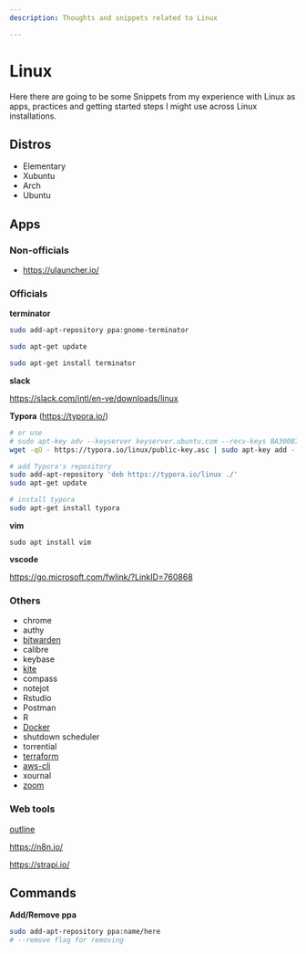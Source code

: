 ```yaml
---
description: Thoughts and snippets related to Linux

---
```


# Linux

Here there are going to be some Snippets from my experience with Linux as apps, practices and getting started steps I might use across Linux installations.

## Distros

- Elementary
- Xubuntu
- Arch
- Ubuntu

## Apps

### Non-officials

- https://ulauncher.io/

### Officials

**terminator**

```bash
sudo add-apt-repository ppa:gnome-terminator

sudo apt-get update

sudo apt-get install terminator
```

**slack**

https://slack.com/intl/en-ve/downloads/linux



**Typora** (https://typora.io/)

```bash
# or use
# sudo apt-key adv --keyserver keyserver.ubuntu.com --recv-keys BA300B7755AFCFAE
wget -qO - https://typora.io/linux/public-key.asc | sudo apt-key add -

# add Typora's repository
sudo add-apt-repository 'deb https://typora.io/linux ./'
sudo apt-get update

# install typora
sudo apt-get install typora
```

**vim**

`sudo apt install vim`



**vscode**

https://go.microsoft.com/fwlink/?LinkID=760868



### Others

- chrome
- authy
- [bitwarden](https://bitwarden.com/download/)
- calibre
- keybase
- [kite](https://www.kite.com/download/)
- compass
- notejot
- Rstudio
- Postman
- R
- [Docker](code/docker.md)
- shutdown scheduler
- torrential
- [terraform](https://learn.hashicorp.com/tutorials/terraform/install-cli)
- [aws-cli](https://docs.aws.amazon.com/cli/latest/userguide/install-cliv2-linux.html)
- xournal
- [zoom](https://zoom.us/download?os=linux)



### Web tools

[outline](https://www.getoutline.com/)

https://n8n.io/

https://strapi.io/



## Commands

**Add/Remove ppa**

```bash
sudo add-apt-repository ppa:name/here
# --remove flag for removing
```

